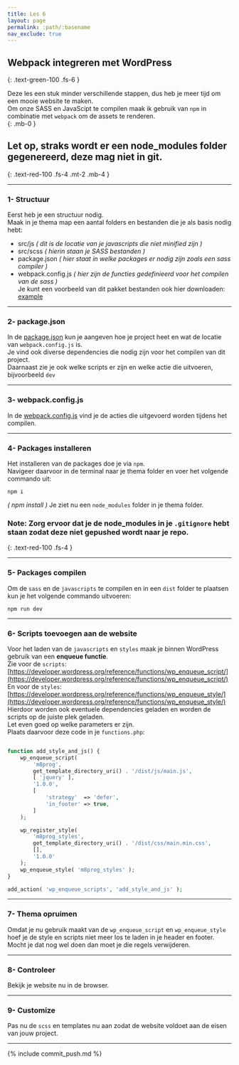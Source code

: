 ```yaml
---
title: Les 6
layout: page
permalink: :path/:basename
nav_exclude: true
---
```


## Webpack integreren met WordPress
{: .text-green-100 .fs-6 }

Deze les een stuk minder verschillende stappen, dus heb je meer tijd om een mooie website te maken.  
Om onze SASS en JavaScipt te compilen maak ik gebruik van `npm` in combinatie met `webpack` om de assets te renderen.  
{: .mb-0 }
## Let op, straks wordt er een **node_modules** folder gegenereerd, deze mag niet in git.
{: .text-red-100 .fs-4 .mt-2 .mb-4 }


---
### 1- Structuur
Eerst heb je een structuur nodig.  
Maak in je thema map een aantal folders en bestanden die je als basis nodig hebt:
- src/js _( dit is de locatie van je javascripts die niet minified zijn )_
- src/scss _( hierin staan je SASS bestanden )_
- package.json _( hier staat in welke packages er nodig zijn zoals een sass compiler  )_
- webpack.config.js _( hier zijn de functies gedefinieerd voor het compilen van de sass )_  
Je kunt een voorbeeld van dit pakket bestanden ook hier downloaden: [example](data%2Fexample.zip)

---
### 2- package.json
In de [package.json](data%2Fpackage.json) kun je aangeven hoe je project heet en wat de locatie van `webpack.config.js` is.  
Je vind ook diverse dependencies die nodig zijn voor het compilen van dit project.  
Daarnaast zie je ook welke scripts er zijn en welke actie die uitvoeren, bijvoorbeeld `dev`

---
### 3- webpack.config.js
In de [webpack.config.js](data%2Fwebpack.config.js) vind je de acties die uitgevoerd worden tijdens het compilen.  

---
### 4- Packages installeren
Het installeren van de packages doe je via `npm`.  
Navigeer daarvoor in de terminal naar je thema folder en voer het volgende commando uit:  
```shell
npm i
```
_( npm install )_
Je ziet nu een `node_modules` folder in je thema folder.  
### **Note:** Zorg ervoor dat je de node_modules in je `.gitignore` hebt staan zodat deze niet gepushed wordt naar je repo.
{: .text-red-100 .fs-4 }
  
---
### 5- Packages compilen
Om de `sass` en de `javascripts` te compilen en in een `dist` folder te plaatsen kun je het volgende commando uitvoeren:  
```shell
npm run dev
```

---
### 6- Scripts toevoegen aan de website 
Voor het laden van de `javascripts` en `styles` maak je binnen WordPress gebruik van een **enqueue functie**.  
Zie voor de `scripts`: [https://developer.wordpress.org/reference/functions/wp_enqueue_script/](https://developer.wordpress.org/reference/functions/wp_enqueue_script/)  
En voor de `styles`: [https://developer.wordpress.org/reference/functions/wp_enqueue_style/](https://developer.wordpress.org/reference/functions/wp_enqueue_style/)
Hierdoor worden ook eventuele dependencies geladen en worden de scripts op de juiste plek geladen.  
Let even goed op welke parameters er zijn.  
Plaats daarvoor deze code in je `functions.php`:
```php

function add_style_and_js() {
	wp_enqueue_script(
		'm8prog',
		get_template_directory_uri() . '/dist/js/main.js',
		[ 'jquery' ],
		'1.0.0',
		[
			'strategy'  => 'defer',
			'in_footer' => true,
		]
	);

	wp_register_style(
		'm8prog_styles',
		get_template_directory_uri() . '/dist/css/main.min.css',
		[],
		'1.0.0'
	);
	wp_enqueue_style( 'm8prog_styles' );
}

add_action( 'wp_enqueue_scripts', 'add_style_and_js' );
```

---
### 7- Thema opruimen 
Omdat je nu gebruik maakt van de `wp_enqueue_script` en `wp_enqueue_style` hoef je de style en scripts niet meer los te laden in je header en footer.  
Mocht je dat nog wel doen dan moet je die regels verwijderen.

---
### 8- Controleer
Bekijk je website nu in de browser.  

---
### 9- Customize 
Pas nu de `scss` en templates nu aan zodat de website voldoet aan de eisen van jouw project.

---

{% include commit_push.md %}


